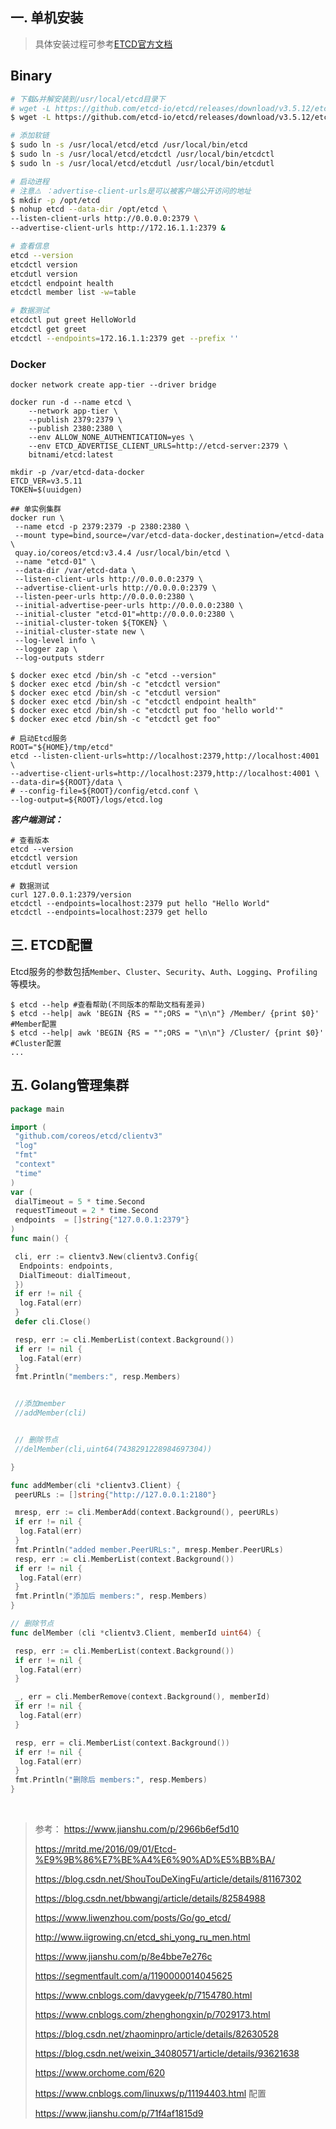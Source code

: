 ## 一. 单机安装

> 具体安装过程可参考[ETCD官方文档](https://etcd.io/docs/v3.6/)

## Binary

```bash
# 下载&并解安装到/usr/local/etcd目录下
# wget -L https://github.com/etcd-io/etcd/releases/download/v3.5.12/etcd-v3.5.12-darwin-amd64.zip
$ wget -L https://github.com/etcd-io/etcd/releases/download/v3.5.12/etcd-v3.5.12-linux-amd64.tar.gz

# 添加软链
$ sudo ln -s /usr/local/etcd/etcd /usr/local/bin/etcd
$ sudo ln -s /usr/local/etcd/etcdctl /usr/local/bin/etcdctl
$ sudo ln -s /usr/local/etcd/etcdutl /usr/local/bin/etcdutl

# 启动进程
# 注意⚠️ ：advertise-client-urls是可以被客户端公开访问的地址
$ mkdir -p /opt/etcd
$ nohup etcd --data-dir /opt/etcd \
--listen-client-urls http://0.0.0.0:2379 \
--advertise-client-urls http://172.16.1.1:2379 &

# 查看信息
etcd --version
etcdctl version
etcdutl version
etcdctl endpoint health
etcdctl member list -w=table

# 数据测试
etcdctl put greet HelloWorld
etcdctl get greet
etcdctl --endpoints=172.16.1.1:2379 get --prefix ''
```

### Docker

```shell
docker network create app-tier --driver bridge

docker run -d --name etcd \
    --network app-tier \
    --publish 2379:2379 \
    --publish 2380:2380 \
    --env ALLOW_NONE_AUTHENTICATION=yes \
    --env ETCD_ADVERTISE_CLIENT_URLS=http://etcd-server:2379 \
    bitnami/etcd:latest
```



```shell
mkdir -p /var/etcd-data-docker
ETCD_VER=v3.5.11
TOKEN=$(uuidgen)

## 单实例集群
docker run \
 --name etcd -p 2379:2379 -p 2380:2380 \
 --mount type=bind,source=/var/etcd-data-docker,destination=/etcd-data \
 quay.io/coreos/etcd:v3.4.4 /usr/local/bin/etcd \
 --name "etcd-01" \
 --data-dir /var/etcd-data \
 --listen-client-urls http://0.0.0.0:2379 \
 --advertise-client-urls http://0.0.0.0:2379 \
 --listen-peer-urls http://0.0.0.0:2380 \
 --initial-advertise-peer-urls http://0.0.0.0:2380 \
 --initial-cluster "etcd-01"=http://0.0.0.0:2380 \
 --initial-cluster-token ${TOKEN} \
 --initial-cluster-state new \
 --log-level info \
 --logger zap \
 --log-outputs stderr

$ docker exec etcd /bin/sh -c "etcd --version"
$ docker exec etcd /bin/sh -c "etcdctl version"
$ docker exec etcd /bin/sh -c "etcdutl version"
$ docker exec etcd /bin/sh -c "etcdctl endpoint health"
$ docker exec etcd /bin/sh -c "etcdctl put foo 'hello world'"
$ docker exec etcd /bin/sh -c "etcdctl get foo"  
```



```shell
# 启动Etcd服务
ROOT="${HOME}/tmp/etcd"
etcd --listen-client-urls=http://localhost:2379,http://localhost:4001 \
--advertise-client-urls=http://localhost:2379,http://localhost:4001 \
--data-dir=${ROOT}/data \
# --config-file=${ROOT}/config/etcd.conf \
--log-output=${ROOT}/logs/etcd.log
```

_**客户端测试：**_
```shell
# 查看版本
etcd --version
etcdctl version
etcdutl version

# 数据测试
curl 127.0.0.1:2379/version
etcdctl --endpoints=localhost:2379 put hello "Hello World"
etcdctl --endpoints=localhost:2379 get hello
```



## 三. ETCD配置

Etcd服务的参数包括`Member`、`Cluster`、`Security`、`Auth`、`Logging`、`Profiling`等模块。

```shell
$ etcd --help #查看帮助(不同版本的帮助文档有差异)
$ etcd --help| awk 'BEGIN {RS = "";ORS = "\n\n"} /Member/ {print $0}' #Member配置
$ etcd --help| awk 'BEGIN {RS = "";ORS = "\n\n"} /Cluster/ {print $0}' #Cluster配置
...
```





## 五. Golang管理集群

```go
package main

import (
 "github.com/coreos/etcd/clientv3"
 "log"
 "fmt"
 "context"
 "time"
)
var (
 dialTimeout = 5 * time.Second
 requestTimeout = 2 * time.Second
 endpoints  = []string{"127.0.0.1:2379"}
)
func main() {

 cli, err := clientv3.New(clientv3.Config{
  Endpoints: endpoints,
  DialTimeout: dialTimeout,
 })
 if err != nil {
  log.Fatal(err)
 }
 defer cli.Close()

 resp, err := cli.MemberList(context.Background())
 if err != nil {
  log.Fatal(err)
 }
 fmt.Println("members:", resp.Members)


 //添加member
 //addMember(cli)


 // 删除节点
 //delMember(cli,uint64(7438291228984697304))

}

func addMember(cli *clientv3.Client) {
 peerURLs := []string{"http://127.0.0.1:2180"}

 mresp, err := cli.MemberAdd(context.Background(), peerURLs)
 if err != nil {
  log.Fatal(err)
 }
 fmt.Println("added member.PeerURLs:", mresp.Member.PeerURLs)
 resp, err := cli.MemberList(context.Background())
 if err != nil {
  log.Fatal(err)
 }
 fmt.Println("添加后 members:", resp.Members)
}

// 删除节点
func delMember (cli *clientv3.Client, memberId uint64) {

 resp, err := cli.MemberList(context.Background())
 if err != nil {
  log.Fatal(err)
 }

 _, err = cli.MemberRemove(context.Background(), memberId)
 if err != nil {
  log.Fatal(err)
 }

 resp, err = cli.MemberList(context.Background())
 if err != nil {
  log.Fatal(err)
 }
 fmt.Println("删除后 members:", resp.Members)
}
```


<br/>

> 参考：
> https://www.jianshu.com/p/2966b6ef5d10
>
> https://mritd.me/2016/09/01/Etcd-%E9%9B%86%E7%BE%A4%E6%90%AD%E5%BB%BA/
>
> https://blog.csdn.net/ShouTouDeXingFu/article/details/81167302
>
> https://blog.csdn.net/bbwangj/article/details/82584988
>
> https://www.liwenzhou.com/posts/Go/go_etcd/
>
> http://www.iigrowing.cn/etcd_shi_yong_ru_men.html
>
> https://www.jianshu.com/p/8e4bbe7e276c
>
> https://segmentfault.com/a/1190000014045625
>
> https://www.cnblogs.com/davygeek/p/7154780.html
>
> https://www.cnblogs.com/zhenghongxin/p/7029173.html
>
> https://blog.csdn.net/zhaominpro/article/details/82630528
>
> https://blog.csdn.net/weixin_34080571/article/details/93621638
>
> https://www.orchome.com/620
>
> https://www.cnblogs.com/linuxws/p/11194403.html 配置
>
> https://www.jianshu.com/p/71f4af1815d9
